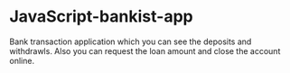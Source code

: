# JavaScript-bankist-app

Bank transaction application which you can see the deposits and withdrawls. Also you can request the loan amount and close the account online.
